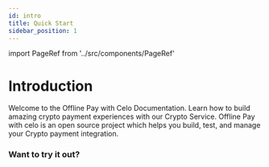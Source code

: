 ```yaml
---
id: intro
title: Quick Start
sidebar_position: 1
---
```


import PageRef from '../src/components/PageRef'


# Introduction
Welcome to the Offline Pay with Celo Documentation. Learn how to build amazing crypto payment experiences with our Crypto Service. Offline Pay with celo is an open source project which helps you build, test, and manage your Crypto payment integration.

### Want to try it out?

<PageRef url="/docs/usage" pageName="What you can do with this ?" />


